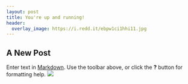 ```yaml
---
layout: post
title: You're up and running!
header:
  overlay_image: https://i.redd.it/ebpw1ci1hhi11.jpg
---
```


## A New Post

Enter text in [Markdown](http://daringfireball.net/projects/markdown/). Use the toolbar above, or click the **?** button for formatting help.
![]({{site.baseurl}}/https://i.redd.it/ebpw1ci1hhi11.jpg)